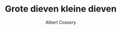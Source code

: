 ---
title: "Grote dieven kleine dieven"
author: "Albert Cossery"
isbn: "9491921657"
isbn13: "9789491921650"
rating: "0"
publisher: "Jurgen Maas"
pages: "132"
publishYear: "2019"
read: ""
goodreads_id: "45014185"
---